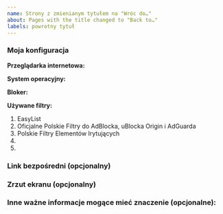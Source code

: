 ```yaml
---
name: Strony z zmienianym tytułem na "Wróc do…"
about: Pages with the title changed to "Back to…"
labels: powrotny tytuł
---
```


<!--
Dziękujemy za zgłoszenie do Polskich Filtrów Elementów Irytujących!
Thanks for reporting to Polish Annoyance Filters!
-->

### Moja konfiguracja <!--My configuration-->
**Przeglądarka internetowa:** <!--Web browser-->

**System operacyjny:** <!--Operating system-->

**Bloker:** <!--Blocker-->

**Używane filtry:** <!--Filter lists-->
1. EasyList
2. Oficjalne Polskie Filtry do AdBlocka, uBlocka Origin i AdGuarda
3. Polskie Filtry Elementów Irytujących
4. 
5. 


### Link bezpośredni (opcjonalny) <!--Direct link (optional)-->
<!--
Wstaw tutaj link bezpośredni do strony, na której występuje element albo błąd.
Insert here a direct link to the page, where the element or bug occurs.
-->


### Zrzut ekranu (opcjonalny) <!--Screenshot (optional)-->
<!--
Przeciągnij tutaj swój zrzut lub zamieść do niego link.
Drag and drop your screenshot here or place a link to it.
-->


<!--Other important information that may be relevant (optional)-->
### Inne ważne informacje mogące mieć znaczenie (opcjonalne):
<!--
Coś co nie da się opisać wizualnie, etapy odtworzenia problemu (co doprowadziło do błędu) albo twoja metoda rozwiązania problemu.
Something that cannot be described visually, the stages of reproducing the problem (which led to the error) or your method of solving the problem.
-->

